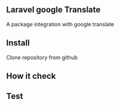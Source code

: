 ## Laravel google Translate
A package integration with google translate

## Install
Clone repository from github

## How it check

## Test
